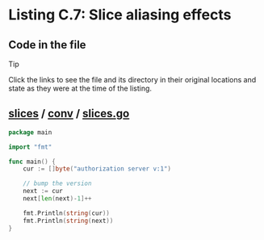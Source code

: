 # Listing C.7: Slice aliasing effects

## Code in the file

> [!TIP]
> Click the links to see the file and its directory in their original locations and state as they were at the time of the listing.

## [slices](https://github.com/inancgumus/gobyexample/blob/173df7edc66e199b47f3ba157ee46f5a0480eebd/slices) / [conv](https://github.com/inancgumus/gobyexample/blob/173df7edc66e199b47f3ba157ee46f5a0480eebd/slices/conv) / [slices.go](https://github.com/inancgumus/gobyexample/blob/173df7edc66e199b47f3ba157ee46f5a0480eebd/slices/conv/slices.go)

```go
package main

import "fmt"

func main() {
	cur := []byte("authorization server v:1")

	// bump the version
	next := cur
	next[len(next)-1]++

	fmt.Println(string(cur))
	fmt.Println(string(next))
}
```

